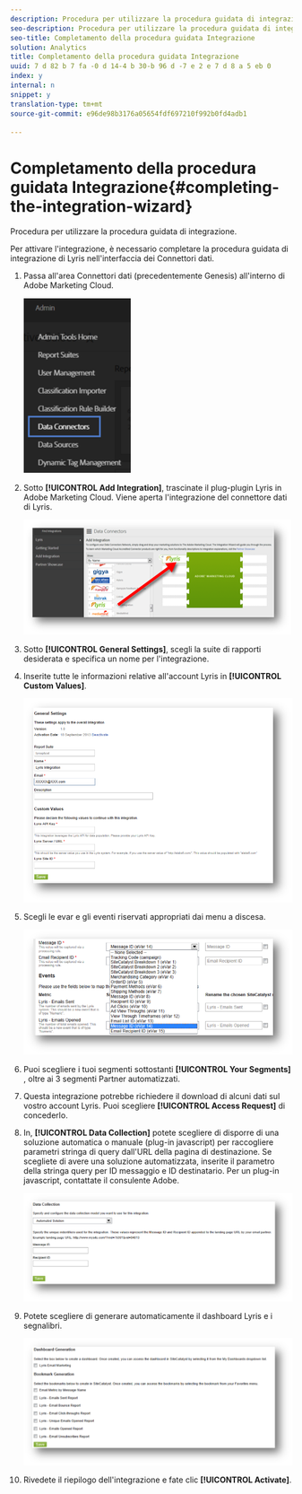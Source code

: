 ```yaml
---
description: Procedura per utilizzare la procedura guidata di integrazione.
seo-description: Procedura per utilizzare la procedura guidata di integrazione.
seo-title: Completamento della procedura guidata Integrazione
solution: Analytics
title: Completamento della procedura guidata Integrazione
uuid: 7 d 82 b 7 fa -0 d 14-4 b 30-b 96 d -7 e 2 e 7 d 8 a 5 eb 0
index: y
internal: n
snippet: y
translation-type: tm+mt
source-git-commit: e96de98b3176a05654fdf697210f992b0fd4adb1

---
```



# Completamento della procedura guidata Integrazione{#completing-the-integration-wizard}

Procedura per utilizzare la procedura guidata di integrazione.

Per attivare l'integrazione, è necessario completare la procedura guidata di integrazione di Lyris nell'interfaccia dei Connettori dati.

1. Passa all'area Connettori dati (precedentemente Genesis) all'interno di Adobe Marketing Cloud.

   ![](assets/data_connectors.png)

1. Sotto **[!UICONTROL Add Integration]**, trascinate il plug-plugin Lyris in Adobe Marketing Cloud. Viene aperta l'integrazione del connettore dati di Lyris.

   ![](assets/add_integration.png)

1. Sotto **[!UICONTROL General Settings]**, scegli la suite di rapporti desiderata e specifica un nome per l'integrazione.
1. Inserite tutte le informazioni relative all'account Lyris in **[!UICONTROL Custom Values]**.

   ![](assets/general_settings.png)

1. Scegli le evar e gli eventi riservati appropriati dai menu a discesa.

   ![](assets/variable_mapping.png)

1. Puoi scegliere i tuoi segmenti sottostanti **[!UICONTROL Your Segments]** , oltre ai 3 segmenti Partner automatizzati.
1. Questa integrazione potrebbe richiedere il download di alcuni dati sul vostro account Lyris. Puoi scegliere **[!UICONTROL Access Request]** di concederlo.
1. In, **[!UICONTROL Data Collection]** potete scegliere di disporre di una soluzione automatica o manuale (plug-in javascript) per raccogliere parametri stringa di query dall'URL della pagina di destinazione. Se scegliete di avere una soluzione automatizzata, inserite il parametro della stringa query per ID messaggio e ID destinatario. Per un plug-in javascript, contattate il consulente Adobe.

   ![](assets/data_collection.png)

1. Potete scegliere di generare automaticamente il dashboard Lyris e i segnalibri.

   ![](assets/dashboard_generation.png)

1. Rivedete il riepilogo dell'integrazione e fate clic **[!UICONTROL Activate]**.
